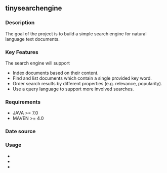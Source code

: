 ## tinysearchengine

### Description
The goal of the project is to build a simple search engine for natural language text documents.

### Key Features
The search engine will support  
- Index documents based on their content.
- Find and list documents which contain a single provided key word.
- Order search results by different properties (e.g. relevance, popularity).
- Use a query language to support more involved searches.

### Requirements
- JAVA >= 7.0
- MAVEN >= 4.0

### Date source



### Usage

-

-

-



